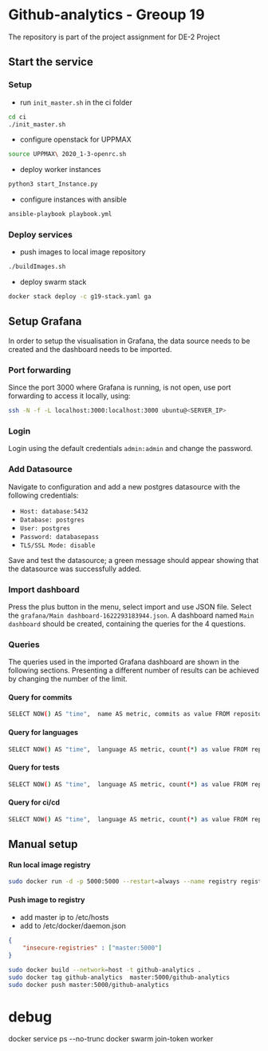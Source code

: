 # Github-analytics - Greoup 19

The repository is part of the project assignment for DE-2 Project

## Start the service

### Setup

- run `init_master.sh` in the ci folder
```bash
cd ci
./init_master.sh
```
- configure openstack for UPPMAX
```bash
source UPPMAX\ 2020_1-3-openrc.sh
```

- deploy worker instances
```bash
python3 start_Instance.py
```

- configure instances with ansible
```bash
ansible-playbook playbook.yml
```

### Deploy services 

- push images to local image repository
```bash
./buildImages.sh
```

- deploy swarm stack
```bash
docker stack deploy -c g19-stack.yaml ga
```

## Setup Grafana
In order to setup the visualisation in Grafana, the data source needs to be created and the dashboard needs to be imported.

### Port forwarding 
Since the port 3000 where Grafana is running, is not open, use port forwarding to access it locally, using:
```bash
ssh -N -f -L localhost:3000:localhost:3000 ubuntu@<SERVER_IP>
```

### Login
Login using the default credentials `admin:admin` and change the password.

### Add Datasource
Navigate to configuration and add a new postgres datasource with the following credentials:
- `Host: database:5432`
- `Database: postgres`
- `User: postgres`
- `Password: databasepass`
- `TLS/SSL Mode: disable`

Save and test the datasource; a green message should appear showing that the datasource was successfully added.

### Import dashboard
Press the plus button in the menu, select import and use JSON file. Select the `grafana/Main dashboard-1622293183944.json`. A dashboard named `Main dashboard` should be created, containing the queries for the 4 questions.

### Queries
The queries used in the imported Grafana dashboard are shown in the following sections. Presenting a different number of results can be achieved by changing the number of the limit.

#### Query for commits
```bash
SELECT NOW() AS "time",  name AS metric, commits as value FROM repository where LENGTH(name) > 1 ORDER BY commits desc LIMIT 10
```
#### Query for languages
```bash
SELECT NOW() AS "time",  language AS metric, count(*) as value FROM repository where LENGTH(language) > 1 GROUP BY language ORDER BY value desc LIMIT 10
```
#### Query for tests
```bash
SELECT NOW() AS "time",  language AS metric, count(*) as value FROM repository where LENGTH(language) > 1 and tests = true GROUP BY language ORDER BY value desc LIMIT 10
```
#### Query for ci/cd
```bash
SELECT NOW() AS "time",  language AS metric, count(*) as value FROM repository where LENGTH(language) > 1 and ci_cd = true GROUP BY language ORDER BY value desc LIMIT 10
```

## Manual setup

#### Run local image registry
```bash
sudo docker run -d -p 5000:5000 --restart=always --name registry registry:2
```


#### Push image to registry
- add master ip to /etc/hosts 
- add to /etc/docker/daemon.json 
```json
{
    "insecure-registries" : ["master:5000"]
}
```

```bash
sudo docker build --network=host -t github-analytics .
sudo docker tag github-analytics  master:5000/github-analytics
sudo docker push master:5000/github-analytics
```


# debug

docker service ps --no-trunc
docker swarm join-token worker